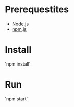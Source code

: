 # Prerequestites
- [Node.js](https://nodejs.org/)
- [npm.js](https://www.npmjs.com/)

# Install
'npm install'

# Run
'npm start'